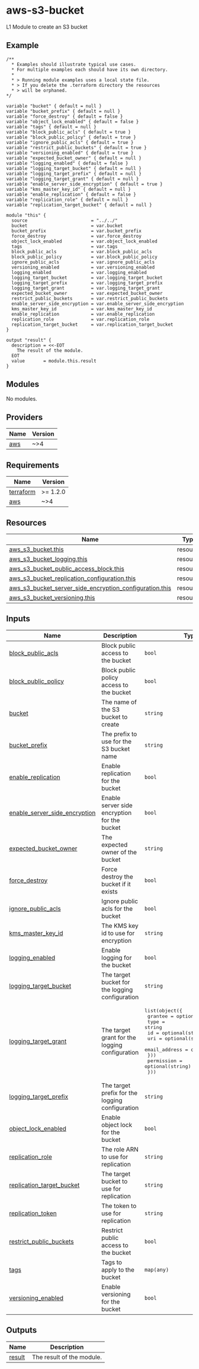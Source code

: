 # aws-s3-bucket

<!-- BEGINNING OF PRE-COMMIT-TERRAFORM DOCS HOOK -->

<!-- This will become the header in README.md
     Add a description of the module here.
     Do not include Variable or Output descriptions. -->
L1 Module to create an S3 bucket

## Example

```hcl
/**
  * Examples should illustrate typical use cases.
  * For multiple examples each should have its own directory.
  *
  * > Running module examples uses a local state file.
  * > If you delete the .terraform directory the resources
  * > will be orphaned.
*/

variable "bucket" { default = null }
variable "bucket_prefix" { default = null }
variable "force_destroy" { default = false }
variable "object_lock_enabled" { default = false }
variable "tags" { default = null }
variable "block_public_acls" { default = true }
variable "block_public_policy" { default = true }
variable "ignore_public_acls" { default = true }
variable "restrict_public_buckets" { default = true }
variable "versioning_enabled" { default = true }
variable "expected_bucket_owner" { default = null }
variable "logging_enabled" { default = false }
variable "logging_target_bucket" { default = null }
variable "logging_target_prefix" { default = null }
variable "logging_target_grant" { default = null }
variable "enable_server_side_encryption" { default = true }
variable "kms_master_key_id" { default = null }
variable "enable_replication" { default = false }
variable "replication_role" { default = null }
variable "replication_target_bucket" { default = null }

module "this" {
  source                        = "../../"
  bucket                        = var.bucket
  bucket_prefix                 = var.bucket_prefix
  force_destroy                 = var.force_destroy
  object_lock_enabled           = var.object_lock_enabled
  tags                          = var.tags
  block_public_acls             = var.block_public_acls
  block_public_policy           = var.block_public_policy
  ignore_public_acls            = var.ignore_public_acls
  versioning_enabled            = var.versioning_enabled
  logging_enabled               = var.logging_enabled
  logging_target_bucket         = var.logging_target_bucket
  logging_target_prefix         = var.logging_target_prefix
  logging_target_grant          = var.logging_target_grant
  expected_bucket_owner         = var.expected_bucket_owner
  restrict_public_buckets       = var.restrict_public_buckets
  enable_server_side_encryption = var.enable_server_side_encryption
  kms_master_key_id             = var.kms_master_key_id
  enable_replication            = var.enable_replication
  replication_role              = var.replication_role
  replication_target_bucket     = var.replication_target_bucket
}

output "result" {
  description = <<-EOT
    The result of the module.
  EOT
  value       = module.this.result
}
```
<!-- markdownlint-disable -->

## Modules

No modules.

## Providers

| Name | Version |
|------|---------|
| <a name="provider_aws"></a> [aws](#provider\_aws) | ~>4 |

## Requirements

| Name | Version |
|------|---------|
| <a name="requirement_terraform"></a> [terraform](#requirement\_terraform) | >= 1.2.0 |
| <a name="requirement_aws"></a> [aws](#requirement\_aws) | ~>4 |

## Resources

| Name | Type |
|------|------|
| [aws_s3_bucket.this](https://registry.terraform.io/providers/hashicorp/aws/latest/docs/resources/s3_bucket) | resource |
| [aws_s3_bucket_logging.this](https://registry.terraform.io/providers/hashicorp/aws/latest/docs/resources/s3_bucket_logging) | resource |
| [aws_s3_bucket_public_access_block.this](https://registry.terraform.io/providers/hashicorp/aws/latest/docs/resources/s3_bucket_public_access_block) | resource |
| [aws_s3_bucket_replication_configuration.this](https://registry.terraform.io/providers/hashicorp/aws/latest/docs/resources/s3_bucket_replication_configuration) | resource |
| [aws_s3_bucket_server_side_encryption_configuration.this](https://registry.terraform.io/providers/hashicorp/aws/latest/docs/resources/s3_bucket_server_side_encryption_configuration) | resource |
| [aws_s3_bucket_versioning.this](https://registry.terraform.io/providers/hashicorp/aws/latest/docs/resources/s3_bucket_versioning) | resource |

## Inputs

| Name | Description | Type | Default | Required |
|------|-------------|------|---------|:--------:|
| <a name="input_block_public_acls"></a> [block\_public\_acls](#input\_block\_public\_acls) | Block public access to the bucket | `bool` | `true` | no |
| <a name="input_block_public_policy"></a> [block\_public\_policy](#input\_block\_public\_policy) | Block public policy access to the bucket | `bool` | `true` | no |
| <a name="input_bucket"></a> [bucket](#input\_bucket) | The name of the S3 bucket to create | `string` | `null` | no |
| <a name="input_bucket_prefix"></a> [bucket\_prefix](#input\_bucket\_prefix) | The prefix to use for the S3 bucket name | `string` | `null` | no |
| <a name="input_enable_replication"></a> [enable\_replication](#input\_enable\_replication) | Enable replication for the bucket | `bool` | `true` | no |
| <a name="input_enable_server_side_encryption"></a> [enable\_server\_side\_encryption](#input\_enable\_server\_side\_encryption) | Enable server side encryption for the bucket | `bool` | `true` | no |
| <a name="input_expected_bucket_owner"></a> [expected\_bucket\_owner](#input\_expected\_bucket\_owner) | The expected owner of the bucket | `string` | `null` | no |
| <a name="input_force_destroy"></a> [force\_destroy](#input\_force\_destroy) | Force destroy the bucket if it exists | `bool` | `false` | no |
| <a name="input_ignore_public_acls"></a> [ignore\_public\_acls](#input\_ignore\_public\_acls) | Ignore public acls for the bucket | `bool` | `true` | no |
| <a name="input_kms_master_key_id"></a> [kms\_master\_key\_id](#input\_kms\_master\_key\_id) | The KMS key id to use for encryption | `string` | `null` | no |
| <a name="input_logging_enabled"></a> [logging\_enabled](#input\_logging\_enabled) | Enable logging for the bucket | `bool` | `true` | no |
| <a name="input_logging_target_bucket"></a> [logging\_target\_bucket](#input\_logging\_target\_bucket) | The target bucket for the logging configuration | `string` | `null` | no |
| <a name="input_logging_target_grant"></a> [logging\_target\_grant](#input\_logging\_target\_grant) | The target grant for the logging configuration | <pre>list(object({<br>    grantee = optional(object({<br>      type          = string<br>      id            = optional(string)<br>      uri           = optional(string)<br>      email_address = optional(string)<br>    }))<br>    permission = optional(string)<br>  }))</pre> | `null` | no |
| <a name="input_logging_target_prefix"></a> [logging\_target\_prefix](#input\_logging\_target\_prefix) | The target prefix for the logging configuration | `string` | `null` | no |
| <a name="input_object_lock_enabled"></a> [object\_lock\_enabled](#input\_object\_lock\_enabled) | Enable object lock for the bucket | `bool` | `false` | no |
| <a name="input_replication_role"></a> [replication\_role](#input\_replication\_role) | The role ARN to use for replication | `string` | `null` | no |
| <a name="input_replication_target_bucket"></a> [replication\_target\_bucket](#input\_replication\_target\_bucket) | The target bucket to use for replication | `string` | `null` | no |
| <a name="input_replication_token"></a> [replication\_token](#input\_replication\_token) | The token to use for replication | `string` | `null` | no |
| <a name="input_restrict_public_buckets"></a> [restrict\_public\_buckets](#input\_restrict\_public\_buckets) | Restrict public access to the bucket | `bool` | `true` | no |
| <a name="input_tags"></a> [tags](#input\_tags) | Tags to apply to the bucket | `map(any)` | `null` | no |
| <a name="input_versioning_enabled"></a> [versioning\_enabled](#input\_versioning\_enabled) | Enable versioning for the bucket | `bool` | `true` | no |

## Outputs

| Name | Description |
|------|-------------|
| <a name="output_result"></a> [result](#output\_result) | The result of the module. |


<!-- END OF PRE-COMMIT-TERRAFORM DOCS HOOK -->
